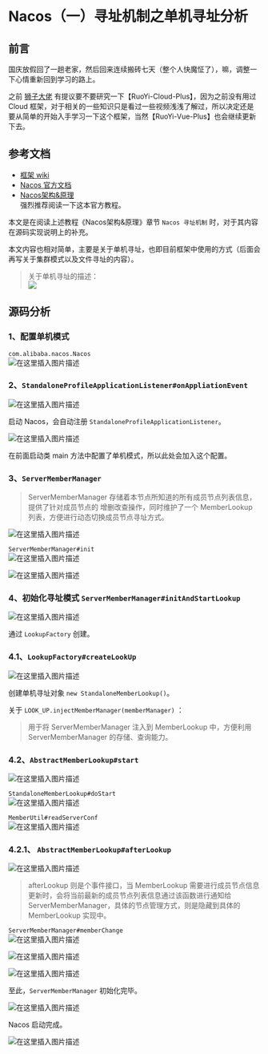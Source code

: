 # Nacos（一）寻址机制之单机寻址分析

## 前言
国庆放假回了一趟老家，然后回来连续搬砖七天（整个人快魔怔了），嘛，调整一下心情重新回到学习的路上。

之前 [狮子大佬](https://blog.csdn.net/weixin_40461281?type=blog) 有提议要不要研究一下【RuoYi-Cloud-Plus】，因为之前没有用过 Cloud 框架，对于相关的一些知识只是看过一些视频浅浅了解过，所以决定还是要从简单的开始入手学习一下这个框架，当然【RuoYi-Vue-Plus】也会继续更新下去。

## 参考文档
- [框架 wiki](https://gitee.com/dromara/RuoYi-Cloud-Plus/wikis/%E9%A1%B9%E7%9B%AE%E7%AE%80%E4%BB%8B)
- [Nacos 官方文档](https://nacos.io/zh-cn/docs/what-is-nacos.html)
- [Nacos架构&原理](https://developer.aliyun.com/ebook/36?spm=a2c6h.20345107.ebook-index.18.152c2984fsi5ST)<br>
强烈推荐阅读一下这本官方教程。

本文是在阅读上述教程《Nacos架构&原理》章节 `Nacos 寻址机制` 时，对于其内容在源码实现说明上的补充。

本文内容也相对简单，主要是关于单机寻址，也即目前框架中使用的方式（后面会再写关于集群模式以及文件寻址的内容）。

> 关于单机寻址的描述：<br>
> ![](img01/f35303c29a7b4b46bec689ea7e8eb3af.png)
## 源码分析
### 1、配置单机模式
`com.alibaba.nacos.Nacos`<br>
![在这里插入图片描述](img01/3893d2ca7b1f40f3b57df5ed4daeff34.png)
### 2、`StandaloneProfileApplicationListener#onAppliationEvent`
![在这里插入图片描述](img01/efd529b124c4429abc87961a0a6ac847.png)<br>

启动 Nacos，会自动注册 `StandaloneProfileApplicationListener`。<br>

![在这里插入图片描述](img01/2ea98e7744204b75b2f959c312292555.png)<br>

在前面启动类 main 方法中配置了单机模式，所以此处会加入这个配置。

### 3、`ServerMemberManager`

> ServerMemberManager 存储着本节点所知道的所有成员节点列表信息，提供了针对成员节点的
增删改查操作，同时维护了⼀个 MemberLookup 列表，方便进行动态切换成员节点寻址方式。

![在这里插入图片描述](img01/f33fb8096a1f477d96467f5d26f06543.png)

`ServerMemberManager#init`<br>
![在这里插入图片描述](img01/6ff6ef5d88e34bc4a9def5a728d2209e.png)

![在这里插入图片描述](img01/d1f9829aa5f74b7193543d67577c8693.png)
### 4、初始化寻址模式  `ServerMemberManager#initAndStartLookup`
![在这里插入图片描述](img01/25ce75abf08e467c90a512c17fc803c9.png)

通过 `LookupFactory` 创建。

### 4.1、`LookupFactory#createLookUp`
![在这里插入图片描述](img01/40b3cfe33f464c2cba7d08a1d3da2dc8.png)

创建单机寻址对象 `new StandaloneMemberLookup()`。<br>

关于 `LOOK_UP.injectMemberManager(memberManager)` ：<br>

> 用于将 ServerMemberManager 注入到 MemberLookup 中，方便利用 ServerMemberManager 的存储、查询能力。

### 4.2、`AbstractMemberLookup#start`
![在这里插入图片描述](img01/c46ed21488de43ae85dbafd4ed5937b3.png)

`StandaloneMemberLookup#doStart`<br>
![在这里插入图片描述](img01/3a15bc1593264f369106fddf0ce89dfe.png)

`MemberUtil#readServerConf`<br>
![在这里插入图片描述](img01/cb94ffb19011477bba6e3bd4f341850a.png)

### 4.2.1、 `AbstractMemberLookup#afterLookup`
![在这里插入图片描述](img01/cd8637abd8e94d9ab97fac9820948d2d.png)

> afterLookup 则是个事件接口，当 MemberLookup 需要进行成员节点信息更新时，会将当前最新的成员节点列表信息通过该函数进行通知给 ServerMemberManager，具体的节点管理方式，则是隐藏到具体的 MemberLookup 实现中。

`ServerMemberManager#memberChange`<br>
![在这里插入图片描述](img01/11ff6d31eb2743acba7a52b92694e918.png)

![在这里插入图片描述](img01/3026a69a1b6a4ecfb1e144bfc5309219.png)

![在这里插入图片描述](img01/5c626ce3c23a42dfb0e7d8437187e033.png)

至此，`ServerMemberManager` 初始化完毕。

![在这里插入图片描述](img01/73f95b23f5514a19ada052d563e91358.png)

Nacos 启动完成。

![在这里插入图片描述](img01/33676ba1616849aab529fff75eff1976.png)
